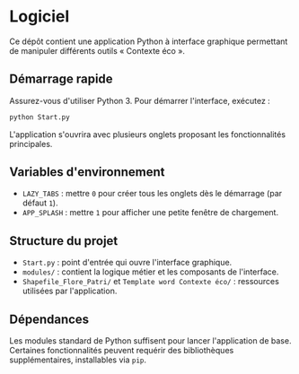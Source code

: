 # Logiciel

Ce dépôt contient une application Python à interface graphique permettant de manipuler différents outils « Contexte éco ».

## Démarrage rapide

Assurez-vous d'utiliser Python 3. Pour démarrer l'interface, exécutez :

```bash
python Start.py
```

L'application s'ouvrira avec plusieurs onglets proposant les fonctionnalités principales.

## Variables d'environnement

- `LAZY_TABS` : mettre `0` pour créer tous les onglets dès le démarrage (par défaut `1`).
- `APP_SPLASH` : mettre `1` pour afficher une petite fenêtre de chargement.

## Structure du projet

- `Start.py` : point d'entrée qui ouvre l'interface graphique.
- `modules/` : contient la logique métier et les composants de l'interface.
- `Shapefile_Flore_Patri/` et `Template word Contexte éco/` : ressources utilisées par l'application.

## Dépendances

Les modules standard de Python suffisent pour lancer l'application de base. Certaines fonctionnalités peuvent requérir des bibliothèques supplémentaires, installables via `pip`.

